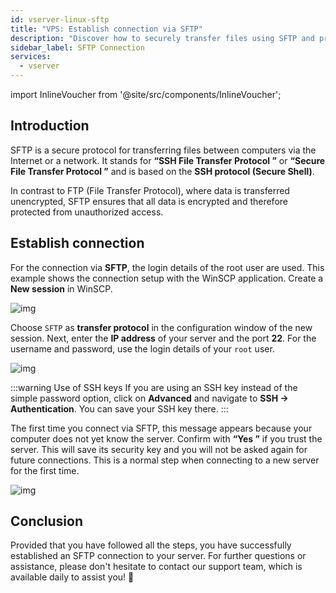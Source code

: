 ```yaml
---
id: vserver-linux-sftp
title: "VPS: Establish connection via SFTP"
description: "Discover how to securely transfer files using SFTP and protect your data with encrypted connections → Learn more now"
sidebar_label: SFTP Connection
services:
  - vserver
---
```


import InlineVoucher from '@site/src/components/InlineVoucher';





## Introduction

SFTP is a secure protocol for transferring files between computers via the Internet or a network. It stands for **“SSH File Transfer Protocol ”** or **“Secure File Transfer Protocol ”** and is based on the **SSH protocol (Secure Shell)**.

In contrast to FTP (File Transfer Protocol), where data is transferred unencrypted, SFTP ensures that all data is encrypted and therefore protected from unauthorized access.

<InlineVoucher />



## Establish connection

For the connection via **SFTP**, the login details of the root user are used. This example shows the connection setup with the WinSCP application. Create a **New session** in WinSCP.

![img](https://screensaver01.zap-hosting.com/index.php/s/HDsMr5mnJpC7FtM/download)

Choose `SFTP` as **transfer protocol** in the configuration window of the new session. Next, enter the **IP address** of your server and the port **22**. For the username and password, use the login details of your `root` user.

![img](https://screensaver01.zap-hosting.com/index.php/s/Wq59YHDnirKYkDr/download)

:::warning Use of SSH keys
If you are using an SSH key instead of the simple password option, click on **Advanced** and navigate to **SSH -> Authentication**. You can save your SSH key there.
:::

The first time you connect via SFTP, this message appears because your computer does not yet know the server. Confirm with **“Yes ”** if you trust the server. This will save its security key and you will not be asked again for future connections. This is a normal step when connecting to a new server for the first time.

![img](https://screensaver01.zap-hosting.com/index.php/s/DxErsePZJnkxyCp/download)





## Conclusion

Provided that you have followed all the steps, you have successfully established an SFTP connection to your server. For further questions or assistance, please don't hesitate to contact our support team, which is available daily to assist you! 🙂

<InlineVoucher />
